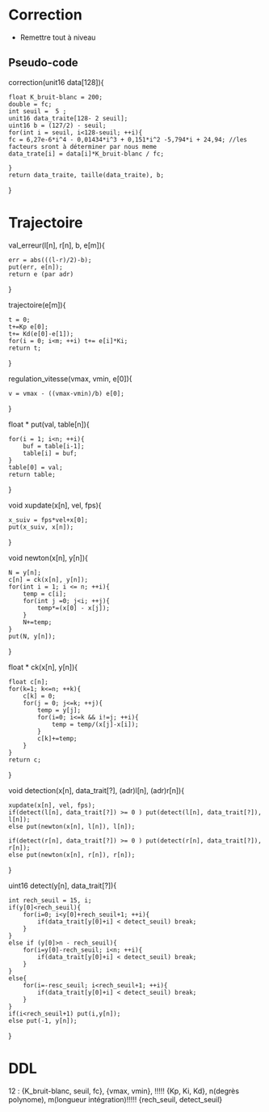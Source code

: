 # Correction
* Remettre tout à niveau

## Pseudo-code

correction(unit16 data[128]){

	float K_bruit-blanc = 200;
	double = fc;
	int seuil =  5 ;
	unit16 data_traite[128- 2 seuil];
	uint16 b = (127/2) - seuil;
	for(int i = seuil, i<128-seuil; ++i){
	fc = 6,27e-6*i^4 - 0,01434*i^3 + 0,151*i^2 -5,794*i + 24,94; //les facteurs sront à déterminer par nous meme
	data_trate[i] = data[i]*K_bruit-blanc / fc;
	
	}
	return data_traite, taille(data_traite), b;
}

# Trajectoire

val_erreur(l[n], r[n], b, e[m]){
	
	err = abs(((l-r)/2)-b);
	put(err, e[n]);
	return e (par adr)

}

trajectoire(e[m]){
	
	t = 0;
	t+=Kp e[0];
	t+= Kd(e[0]-e[1]);
	for(i = 0; i<m; ++i) t+= e[i]*Ki;
	return t;
 
}

regulation_vitesse(vmax, vmin, e[0]){
	
	v = vmax - ((vmax-vmin)/b) e[0];


}

float * put(val, table[n]){
	
	for(i = 1; i<n; ++i){
		buf = table[i-1];
		table[i] = buf;
	}
	table[0] = val;
	return table;

}

void xupdate(x[n], vel, fps){
	
	x_suiv = fps*vel+x[0];
	put(x_suiv, x[n]);

}

void newton(x[n], y[n]){

	N = y[n];
	c[n] = ck(x[n], y[n]);
	for(int i = 1; i <= n; ++i){
		temp = c[i]; 
		for(int j =0; j<i; ++j){
			temp*=(x[0] - x[j]);
		}
		N+=temp;
	}
	put(N, y[n]);

}


float * ck(x[n], y[n]){
	
	float c[n];
	for(k=1; k<=n; ++k){
		c[k] = 0;
		for(j = 0; j<=k; ++j){
			temp = y[j];
			for(i=0; i<=k && i!=j; ++i){
				temp = temp/(x[j]-x[i]);
			}
			c[k]+=temp;
		}
	}
	return c;
}

void detection(x[n], data_trait[?], (adr)l[n], (adr)r[n]){
	
	xupdate(x[n], vel, fps);
	if(detect(l[n], data_trait[?]) >= 0 ) put(detect(l[n], data_trait[?]), l[n]);
	else put(newton(x[n], l[n]), l[n]);

	if(detect(r[n], data_trait[?]) >= 0 ) put(detect(r[n], data_trait[?]), r[n]);
	else put(newton(x[n], r[n]), r[n]);


}

uint16 detect(y[n], data_trait[?]){
	
	int rech_seuil = 15, i;
	if(y[0]<rech_seuil){
		for(i=0; i<y[0]+rech_seuil+1; ++i){
			if(data_trait[y[0]+i] < detect_seuil) break;
		}
	}
	else if (y[0]>n - rech_seuil){
		for(i=y[0]-rech_seuil; i<n; ++i){
			if(data_trait[y[0]+i] < detect_seuil) break;
		}
	}
	else{
		for(i=-resc_seuil; i<rech_seuil+1; ++i){
			if(data_trait[y[0]+i] < detect_seuil) break;
		}
	}
	if(i<rech_seuil+1) put(i,y[n]);
	else put(-1, y[n]);

}



# DDL

12 : {K_bruit-blanc, seuil, fc}, {vmax, vmin}, !!!!! {Kp, Ki, Kd}, n(degrès polynome), m(longueur intégration)!!!!! {rech_seuil, detect_seuil}

